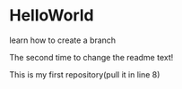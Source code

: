 # HelloWorld


learn how to create a branch

The second time to change the readme text!

This is my first repository(pull it in line 8)
